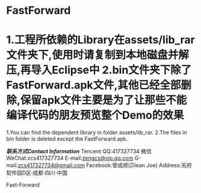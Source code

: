 FastForward
===========
1.工程所依赖的Library在assets/lib_rar文件夹下,使用时请复制到本地磁盘并解压,再导入Eclipse中
2.bin文件夹下除了FastForward.apk文件,其他已经全部删除,保留apk文件主要是为了让那些不能编译代码的朋友预览整个Demo的效果
===========
1.You can find the dependent library in folder assets/lib_rar.
2.The files in bin folder is deleted except the FastForward.apk.

*****联系方式Contact Information*****
Tencent QQ:417327734
微信WeChat:zcs417327734
E-mail:zengcs@vip.qq.com
G-mail:zcs417327734@gmail.com
Facebook:曾成顺(Zilean Joe)
Address:天府软件园D区·成都·四川·中国

Fast-Forward
